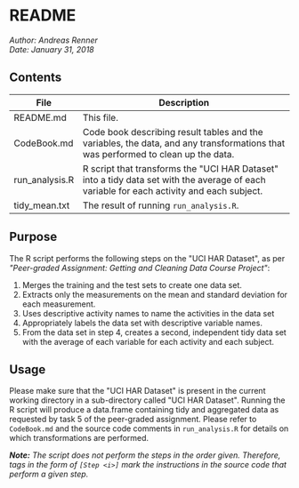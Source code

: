 # README
*Author: Andreas Renner*  
*Date: January 31, 2018*

## Contents

| File           | Description
| -------------- | ---
| README.md      | This file.
| CodeBook.md    | Code book describing result tables and the variables, the data, and any transformations that was performed to clean up the data.
| run_analysis.R | R script that transforms the "UCI HAR Dataset" into a tidy data set with the average of each variable for each activity and each subject.
| tidy_mean.txt  | The result of running `run_analysis.R`.


## Purpose
The R script performs the following steps on the "UCI HAR Dataset", as per *"Peer-graded Assignment: Getting and Cleaning Data Course Project"*:

1. Merges the training and the test sets to create one data set.
2. Extracts only the measurements on the mean and standard deviation for each measurement.
3. Uses descriptive activity names to name the activities in the data set
4. Appropriately labels the data set with descriptive variable names.
5. From the data set in step 4, creates a second, independent tidy data set with the average of each variable for each activity and each subject.


## Usage
Please make sure that the "UCI HAR Dataset" is present in the current working directory in a sub-directory called "UCI HAR Dataset". Running the R script will produce a data.frame containing tidy and aggregated data as requested by task 5 of the peer-graded assignment. Please refer to `CodeBook.md` and the source code comments in `run_analysis.R` for details on which transformations are performed.

***Note:** The script does not perform the steps in the order given. Therefore, tags in the form of `[Step <i>]` mark the instructions in the source code that perform a given step.*

